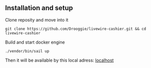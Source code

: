 ## Installation and setup

Clone reposity and move into it
``` 
git clone https://github.com/Drooggie/livewire-cashier.git && cd livewire-cashier
```

Build and start docker engine
```
./vendor/bin/sail up
```

Then it will be available by this local adress: <a href="http://localhost">localhost</a>